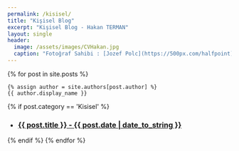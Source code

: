 ```yaml
---
permalink: /kisisel/
title: "Kişisel Blog"
excerpt: "Kişisel Blog - Hakan TERMAN"
layout: single
header:
  image: /assets/images/CVHakan.jpg
  caption: "Fotoğraf Sahibi : [Jozef Polc](https://500px.com/halfpoint)"
---
```


<div class="posts">
  {% for post in site.posts %}

    {% assign author = site.authors[post.author] %}
    {{ author.display_name }}

  {% if post.category == 'Kisisel' %}
  <div class="post">
  <ul><h3 class="post-title">
    <li><a href="{{ post.url }}">{{ post.title }} - {{ post.date | date_to_string }}</a></li>
  </h3></ul>
  </div>
  {% endif %}
  {% endfor %}
</div>
